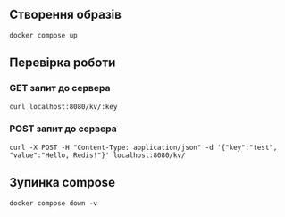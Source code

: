 ## Створення образів

```docker compose up```

## Перевірка роботи


### GET запит до сервера
```curl localhost:8080/kv/:key```

### POST запит до сервера
```curl -X POST -H "Content-Type: application/json" -d '{"key":"test", "value":"Hello, Redis!"}' localhost:8080/kv/```

## Зупинка compose
```docker compose down -v```